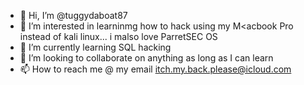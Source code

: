 - 👋 Hi, I’m @tuggydaboat87
- 👀 I’m interested in learninmg how to hack using my M<acbook Pro instead of kali linux... i malso love ParretSEC OS
- 🌱 I’m currently learning SQL hacking   
- 💞️ I’m looking to collaborate on anything as long as I can   learn
- 📫 How to reach me @ my email itch.my.back.please@icloud.com
                                                          

<!---
tuggydaboat87/tuggydaboat87 is a ✨ special ✨ repository because its `README.md` (this file) appears on your GitHub profile.
You can click the Preview link to take a look at your changes.
--->
